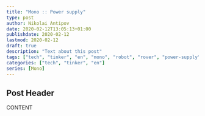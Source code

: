 ```yaml
---
title: "Mono :: Power supply"
type: post
author: Nikolai Antipov
date: 2020-02-12T13:05:13+01:00
publishdate: 2020-02-12
lastmod: 2020-02-12
draft: true
description: "Text about this post"
tags: ["tech", "tinker", "en", "mono", "robot", "rover", "power-supply", "lipo", "raspberrypi"]
categories: ["tech", "tinker", "en"]
series: [Mono]
---
```


## Post Header

CONTENT
